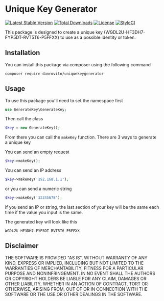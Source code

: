 # Unique Key Generator

[![Latest Stable Version](https://poser.pugx.org/danrovito/uniquekeygenerator/v/stable)](https://packagist.org/packages/danrovito/uniquekeygenerator) [![Total Downloads](https://poser.pugx.org/danrovito/uniquekeygenerator/downloads)](https://packagist.org/packages/danrovito/uniquekeygenerator) [![License](https://poser.pugx.org/danrovito/uniquekeygenerator/license)](https://packagist.org/packages/danrovito/uniquekeygenerator) [![StyleCI](https://styleci.io/repos/90751899/shield?branch=master)](https://styleci.io/repos/90751899)

This package is designed to create a unique key (WGDL2U-HF3DH7-FYP5DT-RVT5T6-P5FFXX) to use as a possible identity or token.

## Installation

You can install this package via composer using the following command

```
composer require danrovito/uniquekeygenerator
```

## Usage

To use this package you'll need to set the namespace first

```php
use GenerateKey\GenerateKey;
```

Then call the class

```php
$key = new GenerateKey();
```

From there you can call the `makeKey` function.  There are 3 ways to generate a unique key

You can send an empty request

```php
$key->makeKey();
```

You can send an IP address

```php
$key->makeKey('192.168.1.1');
```

or you can send a numeric string

```php
$key->makeKey('12345678');
```

If you send an IP or string, the last section of your key will be the same each time if the value you input is the same.

The generated key will look like this

```
WGDL2U-HF3DH7-FYP5DT-RVT5T6-P5FFXX
```

## Disclaimer

THE SOFTWARE IS PROVIDED "AS IS", WITHOUT WARRANTY OF ANY KIND, EXPRESS OR IMPLIED, INCLUDING BUT NOT LIMITED TO THE WARRANTIES OF MERCHANTABILITY, FITNESS FOR A PARTICULAR PURPOSE AND NONINFRINGEMENT. IN NO EVENT SHALL THE AUTHORS OR COPYRIGHT HOLDERS BE LIABLE FOR ANY CLAIM, DAMAGES OR OTHER LIABILITY, WHETHER IN AN ACTION OF CONTRACT, TORT OR OTHERWISE, ARISING FROM, OUT OF OR IN CONNECTION WITH THE SOFTWARE OR THE USE OR OTHER DEALINGS IN THE SOFTWARE.
